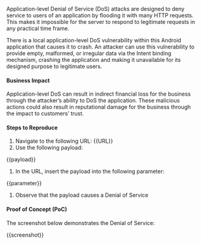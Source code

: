 Application-level Denial of Service (DoS) attacks are designed to deny service to users of an application by flooding it with many HTTP requests. This makes it impossible for the server to respond to legitimate requests in any practical time frame.

There is a local application-level DoS vulnerability within this Android application that causes it to crash. An attacker can use this vulnerability to provide empty, malformed, or irregular data via the Intent binding mechanism, crashing the application and making it unavailable for its designed purpose to legitimate users.

#### Business Impact

Application-level DoS can result in indirect financial loss for the business through the attacker’s ability to DoS the application. These malicious actions could also result in reputational damage for the business through the impact to customers’ trust.

#### Steps to Reproduce

1. Navigate to the following URL: {{URL}}
1. Use the following payload:

{{payload}}

1. In the URL, insert the payload into the following parameter:

{{parameter}}

1. Observe that the payload causes a Denial of Service

#### Proof of Concept (PoC)

The screenshot below demonstrates the Denial of Service:

{{screenshot}}
